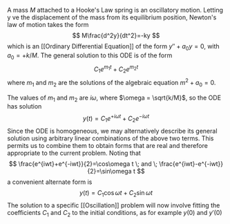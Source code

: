 A mass $M$ attached to a Hooke's Law spring is an oscillatory motion. Letting y ve the displacement of the mass from its equilibrium position, Newton's law of motion takes the form
$$
M\frac{d^2y}{dt^2}=-ky
$$
which is an [[Ordinary Differential Equation]] of the form $y''+a_0y=0$, with $a_0=+k/M$. The general solution to this ODE is of the form 
$$
C_1e^{m_1t}+C_2e^{m_2t}
$$
where $m_1$ and $m_2$ are the solutions of the algebraic equation $m^2+a_0=0$.

The values of $m_1$ and $m_2$ are $i\omega$, where $\omega = \sqrt{k/M}$, so the ODE has solution 
$$
y(t)=C_1e^{+i\omega t}+C_2e^{-i\omega t}
$$
Since the ODE is homogeneous, we may alternatively describe its general solution using arbitrary linear combinations of the above two terms. This permits us to combine them to obtain forms that are real and therefore appropriate to the current problem. Noting that 
$$
\frac{e^{iwt}+e^{-iwt}}{2}=\cos\omega t \; and \; \frac{e^{iwt}-e^{-iwt}}{2}=\sin\omega t
$$
a convenient alternate form is
$$
y(t)=C_1 \cos \omega t + C_2 \sin \omega t
$$
The solution to a specific [[Oscillation]] problem will now involve fitting the coefficients $C_1$ and $C_2$ to the initial conditions, as for example $y(0)$ and $y'(0)$